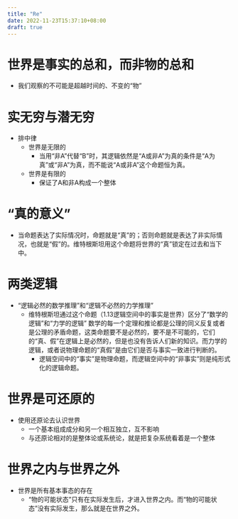 ```yaml
---
title: "Re"
date: 2022-11-23T15:37:10+08:00
draft: true
---
```




# 世界是事实的总和，而非物的总和
- 我们观察的不可能是超越时间的、不变的“物”

# 实无穷与潜无穷
- 排中律
  - 世界是无限的
      - 当用“非A”代替“B”时，其逻辑依然是“A或非A”为真的条件是“A为真”或“非A”为真，而不能说“A或非A”这个命题恒为真。
  - 世界是有限的
      - 保证了A和非A构成一个整体

# “真的意义”
- 当命题表达了实际情况时，命题就是“真”的；否则命题就是表达了非实际情况，也就是“假”的。维特根斯坦用这个命题将世界的“真”锁定在过去和当下中。

# 两类逻辑
- “逻辑必然的数学推理”和“逻辑不必然的力学推理”
  - 维特根斯坦通过这个命题（1.13逻辑空间中的事实是世界）区分了“数学的逻辑”和“力学的逻辑”
  数学的每一个定理和推论都是公理的同义反复或者是公理的矛盾命题，这类命题要不是必然的，要不是不可能的，它们的“真、假”在逻辑上是必然的，但是也没有告诉人们新的知识。而力学的逻辑，或者说物理命题的“真假”是由它们是否与事实一致进行判断的。
    - 逻辑空间中的“事实”是物理命题，而逻辑空间中的“非事实”则是纯形式化的逻辑命题。

# 世界是可还原的
- 使用还原论去认识世界
  - 一个基本组成成分和另一个相互独立，互不影响
  - 与还原论相对的是整体论或系统论，就是把复杂系统看着是一个整体

# 世界之内与世界之外
- 世界是所有基本事态的存在
  - “物的可能状态”只有在实际发生后，才进入世界之内。而“物的可能状态”没有实际发生，那么就是在世界之外。


